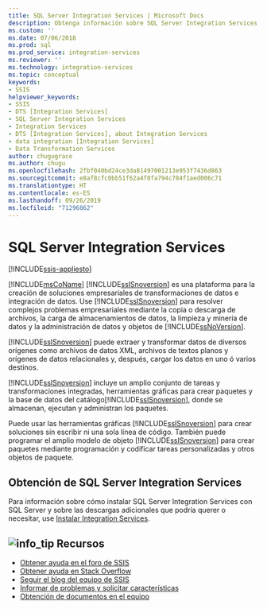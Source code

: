 ```yaml
---
title: SQL Server Integration Services | Microsoft Docs
description: Obtenga información sobre SQL Server Integration Services, la plataforma de Microsoft para compilar soluciones de transformaciones de datos e integración de datos de nivel empresarial
ms.custom: ''
ms.date: 07/06/2018
ms.prod: sql
ms.prod_service: integration-services
ms.reviewer: ''
ms.technology: integration-services
ms.topic: conceptual
keywords:
- SSIS
helpviewer_keywords:
- SSIS
- DTS [Integration Services]
- SQL Server Integration Services
- Integration Services
- DTS [Integration Services], about Integration Services
- data integration [Integration Services]
- Data Transformation Services
author: chugugrace
ms.author: chugu
ms.openlocfilehash: 2fbf040bd24ce3da81497001213e953f7436d863
ms.sourcegitcommit: e8af8cfc0bb51f62a4f0fa794c784f1aed006c71
ms.translationtype: HT
ms.contentlocale: es-ES
ms.lasthandoff: 09/26/2019
ms.locfileid: "71296862"
---
```

# <a name="sql-server-integration-services"></a>SQL Server Integration Services

[!INCLUDE[ssis-appliesto](../includes/ssis-appliesto-ssvrpluslinux-asdb-asdw-xxx.md)]



[!INCLUDE[msCoName](../includes/msconame-md.md)] [!INCLUDE[ssISnoversion](../includes/ssisnoversion-md.md)] es una plataforma para la creación de soluciones empresariales de transformaciones de datos e integración de datos. Use [!INCLUDE[ssISnoversion](../includes/ssisnoversion-md.md)] para resolver complejos problemas empresariales mediante la copia o descarga de archivos, la carga de almacenamientos de datos, la limpieza y minería de datos y la administración de datos y objetos de [!INCLUDE[ssNoVersion](../includes/ssnoversion-md.md)].

[!INCLUDE[ssISnoversion](../includes/ssisnoversion-md.md)] puede extraer y transformar datos de diversos orígenes como archivos de datos XML, archivos de textos planos y orígenes de datos relacionales y, después, cargar los datos en uno ó varios destinos.

[!INCLUDE[ssISnoversion](../includes/ssisnoversion-md.md)] incluye un amplio conjunto de tareas y transformaciones integradas, herramientas gráficas para crear paquetes y la base de datos del catálogo[!INCLUDE[ssISnoversion](../includes/ssisnoversion-md.md)], donde se almacenan, ejecutan y administran los paquetes.

Puede usar las herramientas gráficas [!INCLUDE[ssISnoversion](../includes/ssisnoversion-md.md)] para crear soluciones sin escribir ni una sola línea de código. También puede programar el amplio modelo de objeto [!INCLUDE[ssISnoversion](../includes/ssisnoversion-md.md)] para crear paquetes mediante programación y codificar tareas personalizadas y otros objetos de paquete.

## <a name="get-sql-server-integration-services"></a>Obtención de SQL Server Integration Services

Para información sobre cómo instalar SQL Server Integration Services con SQL Server y sobre las descargas adicionales que podría querer o necesitar, use [Instalar Integration Services](install-windows/install-integration-services.md).

##  <a name="info_tipsql-servermediainfo-tippng-resources"></a>![info_tip](../sql-server/media/info-tip.png) Recursos
-   [Obtener ayuda en el foro de SSIS](https://social.msdn.microsoft.com/Forums/en-US/home?forum=sqlintegrationservices)
-   [Obtener ayuda en Stack Overflow](https://stackoverflow.com/questions/tagged/ssis)  
-   [Seguir el blog del equipo de SSIS](https://blogs.msdn.microsoft.com/ssis/)
-   [Informar de problemas y solicitar características](https://feedback.azure.com/forums/908035-sql-server)
-   [Obtención de documentos en el equipo](../sql-server/sql-server-help-installation.md)
